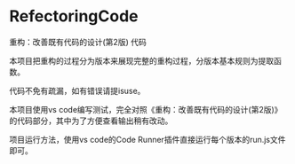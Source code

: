# RefectoringCode
重构：改善既有代码的设计(第2版) 代码

本项目把重构的过程分为版本来展现完整的重构过程，分版本基本规则为提取函数。

代码不免有疏漏，如有错误请提isuse。

本项目使用vs code编写测试，完全对照《重构：改善既有代码的设计(第2版)》的代码部分，其中为了方便查看输出稍有改动。

项目运行方法，使用vs code的Code Runner插件直接运行每个版本的run.js文件即可。